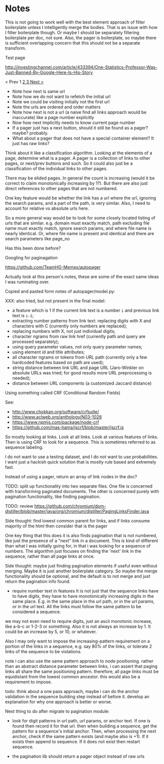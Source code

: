 
# Notes

This is not going to work well with the best element approach of filter
boilerplate unless I intelligently merge the bodies. That is an issue with
how I filter boilerplate though. Or maybe I should be separately filtering
boilerplate per doc, not sure. Also, the pager is boilerplate, so maybe there
is sufficient overlapping concern that this should not be a separate transform.

Test page

http://investingchannel.com/article/433394/One-Statistics-Professor-Was-Just-Banned-By-Google-Here-Is-His-Story
<div class="article_pagination">
<span>&lt; Prev</span>  
<span> 1 </span>   
<a href="?page_no=2"> 2 </a>   
<a href="?page_no=3"> 3 </a>   
<a href="?page_no=2">  Next &gt; </a>
<br></div>

* Note how next is same url
* Note how we do not want to refetch the initial url
* Note we could be visiting initially not the first url
* Note the urls are ordered and order matters
* Note how next is not a url (a naive find all links approach would be inaccurate)
like a page number explicitly
* Now how next implicitly needs to know current page number
* If a pager just has a next button, should it still be found as a pager? maybe?
probably.
* What about a pager that does not have a special container element? It just
has raw links?

Think about it like a classification algorithm. Looking at the elements of a page,
determine what is a pager. A pager is a collection of links to other pages, or next/prev
buttons and such.  So it could also just be a classification of the individual
links to other pages.


There may be elided pages. In general the count is increasing
(would it be correct to claim monotonically increasing by 1?). But there are also
just direct references to other pages that are not numbered.

One key feature would be whether the link has a url where the url, ignoring the
search params, and a part of the path, is very similar. Also, I need to account
for relative vs absolute urls here.

So a more general way would be to look for some closely located listing of urls
that are similar. e.g. domain must exactly match, path excluding file name must
exactly match, ignore search params, and where file name is nearly identical. Or,
where file name is present and identical and there are search parameters like page_no

Has this been done before?

Googling for paginagation

https://github.com/TeamHG-Memex/autopager

Actually look at this person's notes, these are some of the exact same ideas
I was ruminating over.

Copied and pasted form notes of autopager/model.py:

XXX: also tried, but not present in the final model:
* a feature which is 1 if the current link text is a number ``i`` and
  previous link text is ``i-1``;
* extracting number patterns from link text: replacing digits with X and
  characters with C (currently only numbers are replaced);
* replacing numbers with X, not just individual digits;
* character ngrams from raw link href (currently path and query are processed
  separately);
* using query parameter values, not only query parameter names;
* using element id and title attributes;
* all character ngrams or tokens from URL path (currently only a few hardcoded
  features based on path are used);
* string distance between link URL and page URL (Jaro-Winkler on absolute URLs
  was tried; for good results more URL preprocessing is needed);
* distance between URL components (a customized Jaccard distance)

Using something called CRF (Conditional Random Fields)

See:

* http://www.chokkan.org/software/crfsuite/
* http://www.aclweb.org/anthology/N03-1028
* https://www.npmjs.com/package/node-crf
* https://github.com/mas-hama/jscrf/blob/master/jscrf.js

So mostly looking at links. Look at all links. Look at various features of
links. Then is using CRF to look for a sequence. This is sometimes referred to
as sequence labeling.

I do not want to use a testing dataset, and I do not want to use probabilities.
I want just a hackish quick solution that is mostly rule based and extremely
fast.

Instead of using a pager, return an array of link nodes in the doc?

TODO: split up functionality into two separate files. One file is concerned
with transforming paginated documents. The other is concerned purely with
pagination functionality, like finding pagination.


TODO:
review
https://github.com/chromium/dom-distiller/blob/master/java/org/chromium/distiller/PagingLinksFinder.java

Side thought: find lowest common parent for links, and if links consume majority
of the html then consider that is the pager

One key thing that this does it is also finds pagination that is not numbered,
like just the presence of a "next" link in a document. This is kind of different
than what I was initially going for, in that i was looking for a sequence of
numbers. The algorithm just focuses on finding the 'next' link in the sequence,
rather than all page links at once.

Side thought: maybe just finding pagination elements if useful even without
merging. Maybe it is just another boilerplate category.  So maybe the merge
functionality should be optional, and the default is to not merge and just return
the pagination info found.

- require number text in features
It is not just that the sequence links have to have digits, they have to have
monotonically increasing digits in the same place. E.g. in the same place in
the url path, or in the url params, or in the url text. All the links must
follow the same pattern to be considered a sequence.

we may not even need to require digits, just an ascii monotonic increase, like
a-b-c or 1-2-3 or something. Also it is not always an increase by 1. It could
be an increase by 5, or 10, or whatever.

Also I may only want to impose the increasing-pattern requirement on a portion
of the links in a sequence, e.g. say 80% of the links, or tolerate
2 links of the sequence to be violations.

note i can also use the same pattern approach to node positioning. rather than
an abstract distance parameter between links, i can assert that paging
links all share the same positioning pattern. therefore, all page links must
be equidistant from the lowest common ancestor. this would also be a
requirement to impose.

todo: think about a one pass approach, maybe i can do the anchor validation in
the sequence building step instead of before it. develop an explanation for why
one approach is better or worse.

Next thing to do after migrate to pagination module:
- look for digit patterns in url path, url params, or anchor text. If one is
found then record it for that url. then when building a sequence, get the
pattern for a sequence's initial anchor. Then, when processing the next anchor,
check if the same pattern exists (and maybe also is +1).  If it exists then
append to sequence. If it does not exist then restart sequence.

- the pagination lib should return a pager object instead of raw urls
